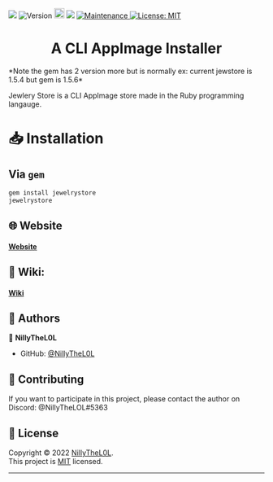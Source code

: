 <p>
  <img src="https://user-images.githubusercontent.com/97253814/159140902-99bf2d2a-d55b-4e24-a1a0-53ebf87656c5.png"/>

  
  
  <img alt="Version" src="https://img.shields.io/badge/version-1.5.4-blue.svg?cacheSeconds=2592000" />
  <a href="https://badge.fury.io/rb/jewelrystore"><img src="https://badge.fury.io/rb/jewelrystore.svg" alt="Gem Version" height="20"></a>
  <img src="https://img.shields.io/badge/ruby-3.1.1-red.svg" />
  
  <a href="#" target="_blank">
    <img alt="Maintenance" src="https://img.shields.io/badge/Maintained%3F-yes-green.svg" />
  </a>
  <a href="https://github.com/NillyTheL0L/jewelrystore/blob/main/LICENSE" target="_blank">
    <img alt="License: MIT" src="https://img.shields.io/github/license/NillyTheL0L/jewelrystore" />
  </a>
</p>
<h1 align="center">A CLI AppImage Installer</h1>
*Note the gem has 2 version more but is normally
ex: current jewstore is 1.5.4 but gem is 1.5.6*

Jewlery Store is a CLI AppImage store made in the Ruby programming langauge.

# 📥 Installation
## Via ``gem``
```sh
gem install jewelrystore
jewelrystore
```


## 🌐 Website
#### [Website](https://jewelrystore.emperror.repl.co/)

## 📖 Wiki:
#### [Wiki](https://github.com/NillyTheL0L/jewelrystore/wiki)

## 👤 Authors

👤 **NillyTheL0L**

* GitHub: [@NillyTheL0L](https://github.com/NillyTheL0L)


## 🤝 Contributing

If you want to participate in this project,  please contact the author on Discord: @NillyTheLOL#5363




## 📝 License

Copyright © 2022 [NillyTheL0L](https://github.com/NillyTheL0L).<br />
This project is [MIT](https://github.com/NillyTheL0L/jewelrystore/blob/main/LICENSE) licensed.

***
